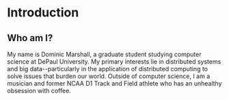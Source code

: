 # Introduction

## Who am I?

My name is Dominic Marshall, a graduate student studying computer science at DePaul University.
My primary interests lie in distributed systems and big data--particularly in the application
of distributed computing to solve issues that burden our world. Outside of computer science,
I am a musician and former NCAA D1 Track and Field athlete who has an unhealthy obsession with
coffee.
